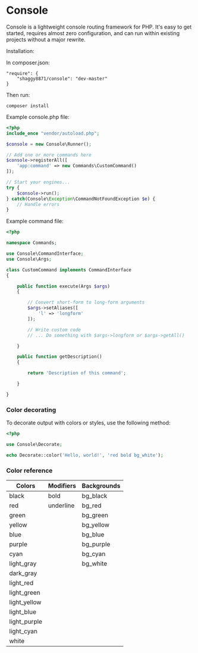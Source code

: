# Console

Console is a lightweight console routing framework for PHP. It's easy to get started, requires almost zero configuration, and can run within existing projects without a major rewrite.

Installation:

In composer.json:
```
"require": {
    "shaggy8871/console": "dev-master"
}
```

Then run:
```
composer install
```

Example console.php file:

```php
<?php
include_once "vendor/autoload.php";

$console = new Console\Runner();

// Add one or more commands here
$console->registerAll([
    'app:command' => new Commands\CustomCommand()
]);

// Start your engines...
try {
    $console->run();
} catch(Console\Exception\CommandNotFoundException $e) {
    // Handle errors
}

```

Example command file:

```php
<?php

namespace Commands;

use Console\CommandInterface;
use Console\Args;

class CustomCommand implements CommandInterface
{

    public function execute(Args $args)
    {

        // Convert short-form to long-form arguments
        $args->setAliases([
            'l' => 'longform'
        ]);

        // Write custom code
        // ... Do something with $args->longform or $args->getAll()

    }

    public function getDescription()
    {

        return 'Description of this command';

    }

}
```

### Color decorating

To decorate output with colors or styles, use the following method:

```php
<?php

use Console\Decorate;

echo Decorate::color('Hello, world!', 'red bold bg_white');

```

### Color reference

| Colors       | Modifiers    | Backgrounds | 
| ------------ | ------------ | ----------- | 
| black        | bold         | bg_black    |
| red          | underline    | bg_red      |
| green        |              | bg_green    |
| yellow       |              | bg_yellow   |
| blue         |              | bg_blue     |
| purple       |              | bg_purple   |
| cyan         |              | bg_cyan     |
| light_gray   |              | bg_white    |
| dark_gray    |              |             |
| light_red    |              |             |
| light_green  |              |             |
| light_yellow |              |             |
| light_blue   |              |             |
| light_purple |              |             |
| light_cyan   |              |             |
| white        |              |             |
